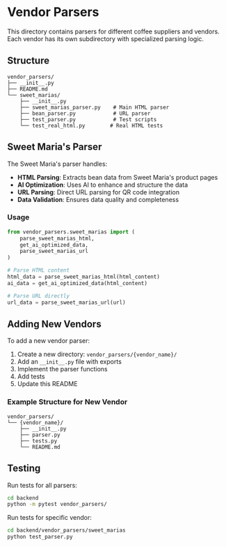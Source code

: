 # Vendor Parsers

This directory contains parsers for different coffee suppliers and vendors. Each vendor has its own subdirectory with specialized parsing logic.

## Structure

```
vendor_parsers/
├── __init__.py
├── README.md
└── sweet_marias/
    ├── __init__.py
    ├── sweet_marias_parser.py    # Main HTML parser
    ├── bean_parser.py            # URL parser
    ├── test_parser.py            # Test scripts
    └── test_real_html.py        # Real HTML tests
```

## Sweet Maria's Parser

The Sweet Maria's parser handles:
- **HTML Parsing**: Extracts bean data from Sweet Maria's product pages
- **AI Optimization**: Uses AI to enhance and structure the data
- **URL Parsing**: Direct URL parsing for QR code integration
- **Data Validation**: Ensures data quality and completeness

### Usage

```python
from vendor_parsers.sweet_marias import (
    parse_sweet_marias_html,
    get_ai_optimized_data,
    parse_sweet_marias_url
)

# Parse HTML content
html_data = parse_sweet_marias_html(html_content)
ai_data = get_ai_optimized_data(html_content)

# Parse URL directly
url_data = parse_sweet_marias_url(url)
```

## Adding New Vendors

To add a new vendor parser:

1. Create a new directory: `vendor_parsers/{vendor_name}/`
2. Add an `__init__.py` file with exports
3. Implement the parser functions
4. Add tests
5. Update this README

### Example Structure for New Vendor

```
vendor_parsers/
└── {vendor_name}/
    ├── __init__.py
    ├── parser.py
    ├── tests.py
    └── README.md
```

## Testing

Run tests for all parsers:
```bash
cd backend
python -m pytest vendor_parsers/
```

Run tests for specific vendor:
```bash
cd backend/vendor_parsers/sweet_marias
python test_parser.py
```
